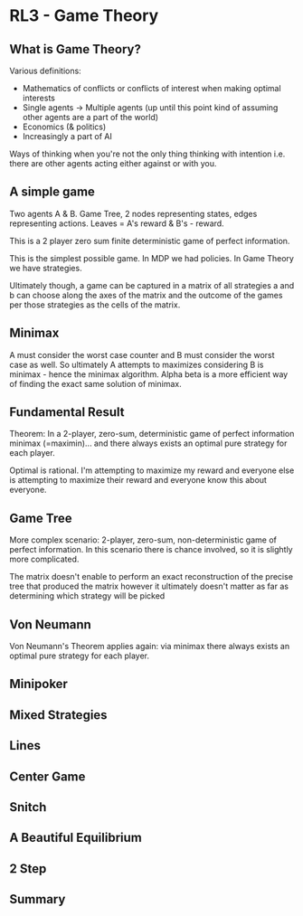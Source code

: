 # RL3 - Game Theory

## What is Game Theory?

Various definitions:

- Mathematics of conflicts or conflicts of interest when making optimal interests
- Single agents -> Multiple agents (up until this point kind of assuming other agents are a part of the world)
- Economics (& politics)
- Increasingly a part of AI

Ways of thinking when you're not the only thing thinking with intention i.e. there are other agents acting either against or with you.

## A simple game

Two agents A & B. Game Tree, 2  nodes representing states, edges representing actions. Leaves = A's reward & B's - reward.

This is a 2 player  zero sum finite deterministic game of perfect information.

This is the simplest possible game. In MDP we had policies. In Game Theory we have strategies.

Ultimately though, a game can be captured in a matrix of all strategies a and b can choose along the axes of the matrix and the outcome of the games per those strategies as the cells of the matrix.

## Minimax

A must consider the worst case counter and B must consider the worst case as well. So ultimately A attempts to maximizes considering B is minimax - hence the minimax algorithm. Alpha beta is a more efficient way of finding the exact same solution of minimax. 

## Fundamental Result

Theorem: In a 2-player, zero-sum, deterministic game of perfect information minimax (=maximin)... and there always exists an optimal pure strategy for each player.

Optimal is rational. I'm attempting to maximize my reward and everyone else is attempting to maximize their reward and everyone know this about everyone.

## Game Tree

More complex scenario: 2-player, zero-sum, non-deterministic game of perfect information. In this scenario there is chance involved, so it is slightly more complicated.

The matrix doesn't enable to perform an exact reconstruction of the precise tree that produced the matrix however it ultimately doesn't matter as far as determining which strategy will be picked


## Von Neumann

Von Neumann's Theorem applies again: via minimax there always exists an optimal pure strategy for each player.

## Minipoker



## Mixed Strategies



## Lines



## Center Game



## Snitch



## A Beautiful Equilibrium



## 2 Step



## Summary


